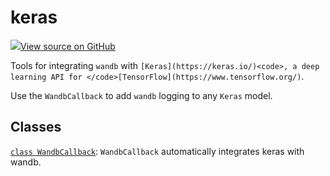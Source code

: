 # keras

<!-- Insert buttons and diff -->


[![](https://www.tensorflow.org/images/GitHub-Mark-32px.png)View source on GitHub](https://www.github.com/wandb/client/tree/v0.10.31.dev1/wandb/integration/keras/__init__.py)




Tools for integrating <code>wandb</code> with `[Keras](https://keras.io/)<code>, a deep learning API for </code>[TensorFlow](https://www.tensorflow.org/)`.


Use the <code>WandbCallback</code> to add <code>wandb</code> logging to any <code>Keras</code> model.

## Classes

[`class WandbCallback`](./wandbcallback.md): <code>WandbCallback</code> automatically integrates keras with wandb.

